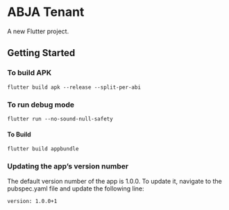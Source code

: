 # ABJA Tenant

A new Flutter project.

## Getting Started
### To build APK

```shell
flutter build apk --release --split-per-abi
```

### To run debug mode
```shell
flutter run --no-sound-null-safety 
```

#### To Build
```shell
flutter build appbundle
```

### Updating the app’s version number
The default version number of the app is 1.0.0. To update it, navigate to the pubspec.yaml file and update the following line:
```shell
version: 1.0.0+1
```
